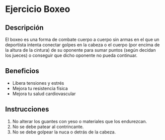 # Ejercicio Boxeo

## Descripción
El boxeo es una forma de combate cuerpo a cuerpo sin armas en el que un deportista intenta conectar golpes en la cabeza o el cuerpo (por encima de la altura de la cintura) de su oponente para sumar puntos (según decidan los jueces) o conseguir que dicho oponente no pueda continuar.

## Beneficios
- Libera tensiones y estrés
- Mejora tu resistencia física
- Mejora tu salud cardiovascular

## Instrucciones
1. No alterar los guantes con yeso o materiales que los endurezcan.
2. No se debe patear al contrincante.
3. No se debe golpear la nuca o detrás de la cabeza.